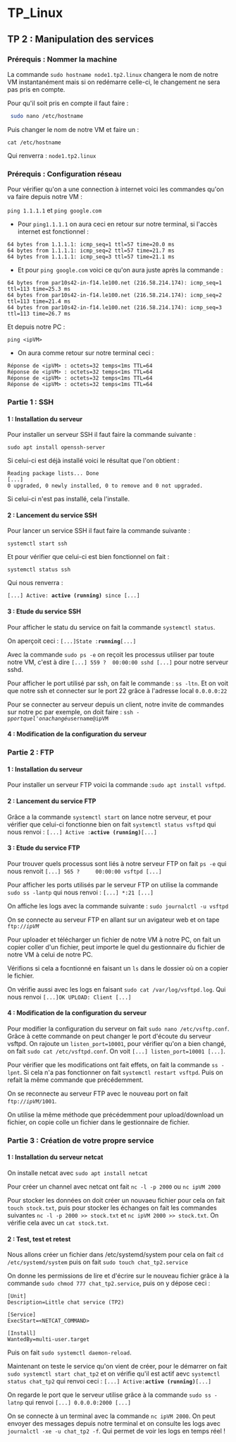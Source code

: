 # TP_Linux

## TP 2 : Manipulation des services

### Prérequis : Nommer la machine 


La commande `` sudo hostname node1.tp2.linux `` changera le nom de notre VM instantanément mais si on redémarre celle-ci, le changement ne sera pas pris en compte. 

Pour qu'il soit pris en compte il faut faire : 
```bash  
 sudo nano /etc/hostname  
```
Puis changer le nom de notre VM et faire un : 
```
cat /etc/hostname
```
Qui renverra : ``node1.tp2.linux``

### Prérequis : Configuration réseau 


Pour vérifier qu'on a une connection à internet voici les commandes qu'on va faire depuis notre VM : 

``ping 1.1.1.1`` et ``ping google.com`` 

- Pour ``ping1.1.1.1`` on aura ceci en retour sur notre terminal, si l'accès internet est fonctionnel : 

```
64 bytes from 1.1.1.1: icmp_seq=1 ttl=57 time=20.0 ms
64 bytes from 1.1.1.1: icmp_seq=2 ttl=57 time=21.7 ms
64 bytes from 1.1.1.1: icmp_seq=3 ttl=57 time=21.1 ms
```

- Et pour ``ping google.com`` voici ce qu'on aura juste après la commande :

```
64 bytes from par10s42-in-f14.le100.net (216.58.214.174): icmp_seq=1 ttl=113 time=25.3 ms
64 bytes from par10s42-in-f14.le100.net (216.58.214.174): icmp_seq=2 ttl=113 time=21.4 ms 
64 bytes from par10s42-in-f14.le100.net (216.58.214.174): icmp_seq=3 ttl=113 time=26.7 ms  
```

Et depuis notre PC : 

``ping <ipVM>``

- On aura comme retour sur notre terminal ceci : 

```
Réponse de <ipVM> : octets=32 temps<1ms TTL=64
Réponse de <ipVM> : octets=32 temps<1ms TTL=64
Réponse de <ipVM> : octets=32 temps<1ms TTL=64
Réponse de <ipVM> : octets=32 temps<1ms TTL=64
```

### Partie 1 : SSH

#### 1 : Installation du serveur 

Pour installer un serveur SSH il faut faire la commande suivante : 

```
sudo apt install openssh-server
```
Si celui-ci est déjà installé voici le résultat que l'on obtient : 
```
Reading package lists... Done 
[...]
0 upgraded, 0 newly installed, 0 to remove and 0 not upgraded.
```
Si celui-ci n'est pas installé, cela l'installe. 

#### 2 : Lancement du service SSH

Pour lancer un service SSH il faut faire la commande suivante : 

``systemctl start ssh`` 

Et pour vérifier que celui-ci est bien fonctionnel on fait : 

``systemctl status ssh``

Qui nous renverra : 

`[...] Active: `**`active (running)`**` since [...]`

#### 3 : Etude du service SSH 

Pour afficher le statu du service on fait la commande ``systemctl status``. 

On aperçoit ceci : `[...]State :`**`running`**``[...]``

Avec la commande `sudo ps -e` on reçoit les processus utiliser par toute notre VM, c'est à dire `[...] 559 ?  00:00:00 sshd [...]` pour notre serveur sshd.

Pour afficher le port utilisé par ssh, on fait le commande : ``ss -ltn``. 
Et on voit que notre ssh et connecter sur le port 22 grâce à l'adresse local ``0.0.0.0:22``

Pour se connecter au serveur depuis un client, notre invite de commandes sur notre pc par exemple, on doit faire : ``ssh -p``*`portquel'onachangé`*``username@ipVM`` 

#### 4 : Modification de la configuration du serveur 

### Partie 2 : FTP 

#### 1 : Installation du serveur

Pour installer un serveur FTP voici la commande :``sudo apt install vsftpd``.

#### 2 : Lancement du service FTP

Grâce a la commande `systemctl start` on lance notre serveur, et pour vérifier que celui-ci fonctionne bien on fait `systemctl status vsftpd`  qui nous renvoi : 
`[...] Active :`**`active (running)`**`[...]`

#### 3 : Etude du service FTP

Pour trouver quels processus sont liés à notre serveur FTP on fait `ps -e` qui nous renvoit `[...] 565 ?     00:00:00 vsftpd [...]`

Pour afficher les ports utilisés par le serveur FTP on utilise la commande `sudo ss -lantp` qui nous renvoi : `[...] *:21 [...]`

On affiche les logs avec la commande suivante : `sudo journalctl -u vsftpd`

On se connecte au serveur FTP en allant sur un avigateur web et on tape `ftp://`*`ipVM`*

Pour uploader et télécharger un fichier de notre VM à notre PC, on fait un copier coller d'un fichier, peut importe le quel du gestionnaire du fichier de notre VM à celui de notre PC. 

Vérifions si cela a focntionné en faisant un `ls` dans le dossier où on a copier le fichier. 

On vérifie aussi avec les logs en faisant `sudo cat /var/log/vsftpd.log`. Qui nous renvoi `[...]OK UPLOAD: Client [...]`

#### 4 : Modification de la configuration du serveur 

Pour modifier la configuration du serveur on fait `sudo nano /etc/vsftp.conf`. Grâce à cette commande on peut changer le port d'écoute du serveur vsftpd. On rajoute un `listen_port=10001`, pour vérifier qu'on a bien changé, on fait `sudo cat /etc/vsftpd.conf`. 
On voit `[...] listen_port=10001 [...]`. 

Pour vérifier que les modifications ont fait effets, on fait la commande `ss -lpnt`. Si cela n'a pas fonctionner on fait `systemctl restart vsftpd`. Puis on refait la même commande que précédemment. 

On se reconnecte au serveur FTP avec le nouveau port on fait `ftp://`*``ipVM``*`/1001`. 

On utilise la même méthode que précédemment pour upload/download un fichier, on copie colle un fichier dans le gestionnaire de fichier. 

### Partie 3 : Création de votre propre service

#### 1 : Installation du serveur netcat

On installe netcat avec `sudo apt install netcat`

Pour créer un channel avec netcat ont fait `nc -l -p 2000` ou `nc ipVM 2000`

Pour stocker les données on doit créer un nouvaeu fichier pour cela on fait `touch stock.txt`, puis pour stocker les échanges on fait les commandes suivantes `nc -l -p 2000 >> stock.txt` et `nc ipVM 2000 >> stock.txt`. On vérifie cela avec un `cat stock.txt`. 

#### 2 : Test, test et retest 

Nous allons créer un fichier dans /etc/systemd/system pour cela on fait `cd /etc/systemd/system` puis on fait `sudo touch chat_tp2.service`

On donne les permissions de lire et d'écrire sur le nouveau fichier grâce à la commande `sudo chmod 777 chat_tp2.service`, puis on y dépose ceci : 

```
[Unit]
Description=Little chat service (TP2)

[Service]
ExecStart=<NETCAT_COMMAND>

[Install]
WantedBy=multi-user.target

```

Puis on fait `sudo systemctl daemon-reload`.

Maintenant on teste le service qu'on vient de créer, pour le démarrer on fait `sudo systemctl start chat_tp2` et on vérifie qu'il est actif aevc `systemctl status chat_tp2` qui renvoi ceci : `[...] Active:`**`active (running)`**`[...]`

On regarde le port que le serveur utilise grâce à la commande `sudo ss -latnp` qui renvoi `[...] 0.0.0.0:2000 [...]`

On se connecte à un terminal avec la commande `nc ipVM 2000`. On peut envoyer des messages depuis notre terminal et on consulte les logs avec `journalctl -xe -u chat_tp2 -f`. Qui permet de voir les logs en temps réel !
